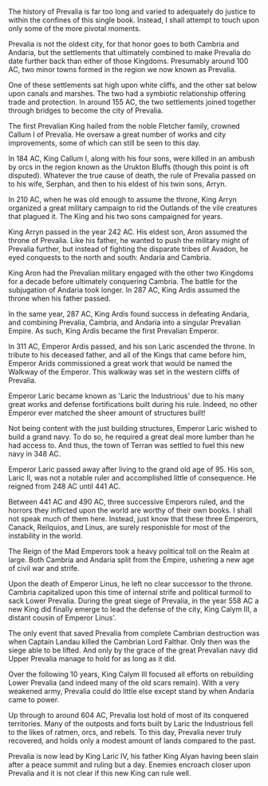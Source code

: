 The history of Prevalia is far too
long and varied to adequately do
justice to within the confines
of this single book. Instead, I shall
attempt to touch upon only some
of the more pivotal moments.

Prevalia is not the oldest city, for
that honor goes to both Cambria
and Andaria, but the settlements
that ultimately combined to make
Prevalia do date further back than
either of those Kingdoms. Presumably
around 100 AC, two minor towns
formed in the region we now known
as Prevalia.









One of these settlements sat high
upon white cliffs, and the other sat
below upon canals and marshes.
The two had a symbiotic relationship
offering trade and protection. In
around 155 AC, the two settlements
joined together through bridges to
become the city of Prevalia.

The first Prevalian King hailed from
the noble Fletcher family, crowned
Callum I of Prevalia. He oversaw a
great number of works and city
improvements, some of which can
still be seen to this day.










In 184 AC, King Callum I, along with his
four sons, were killed in an ambush
by orcs in the region known as the
Urukton Bluffs (though this point
is oft disputed). Whatever the true
cause of death, the rule of Prevalia
passed on to his wife, Serphan, and
then to his eldest of his twin sons,
Arryn.

In 210 AC, when he was old enough
to assume the throne, King Arryn
organized a great military campaign
to rid the Outlands of the vile
creatures that plagued it. The King
and his two sons campaigned for years.










King Arryn passed in the year
242 AC. His eldest son, Aron 
assumed the throne of Prevalia.
Like his father, he wanted to push
the military might of Prevalia
further, but instead of fighting the
disparate tribes of Avadon, he eyed
conquests to the north and south: 
Andaria and Cambria.

King Aron had the Prevalian
military engaged with the other
two Kingdoms for a decade before
ultimately conquering Cambria. 
The battle for the subjugation of 
Andaria took longer. In 287 AC,
King Ardis assumed the throne
when his father passed.







In the same year, 287 AC, King Ardis
found success in defeating Andaria,
and combining Prevalia, Cambria, and
Andaria into a singular Prevalian
Empire. As such, King Ardis became
the first Prevalian Emperor.

In 311 AC, Emperor Ardis passed, and
his son Laric ascended the throne.
In tribute to his deceased father, and
all of the Kings that came before him,
Emperor Arids commissioned a great
work that would be named the
Walkway of the Emperor. This
walkway was set in the western
cliffs of Prevalia.









Emperor Laric became known as
'Laric the Industrious' due to his
many great works and defense
fortifications built during his rule.
Indeed, no other Emperor ever
matched the sheer amount of
structures built!

Not being content with the
just building structures, Emperor
Laric wished to build a grand navy.
To do so, he required a great
deal more lumber than he had
access to. And thus, the town of
Terran was settled to fuel this
new navy in 348 AC.









Emperor Laric passed away after
living to the grand old age of 95.
His son, Laric II, was not a notable
ruler and accomplished little of
consequence. He reigned from
248 AC until 441 AC.

Between 441 AC and 490 AC, three
successive Emperors ruled, and
the horrors they inflicted upon the
world are worthy of their own books.
I shall not speak much of them here.
Instead, just know that these three
Emperors, Canack, Reilquios, and
Linus, are surely responisble for
most of the instability in the world.









The Reign of the Mad Emperors took
a heavy political toll on the Realm
at large. Both Cambria and Andaria
split from the Empire, ushering
a new age of civil war and strife.

Upon the death of Emperor Linus, he
left no clear successor to the throne.
Cambria capitalized upon this time
of internal strife and political turmoil
to sack Lower Prevalia. During the
great siege of Prevalia, in the year
558 AC a new King did finally
emerge to lead the defense of the
city, King Calym III, a distant cousin
of Emperor Linus'.









The only event that saved Prevalia
from complete Cambrian destruction
was when Captain Landau killed the
Cambrian Lord Falthar. Only then was
the siege able to be lifted. And only
by the grace of the great Prevalian
navy did Upper Prevalia manage
to hold for as long as it did.

Over the following 10 years, King
Calym III focused all efforts on
rebuilding Lower Prevalia (and indeed
many of the old scars remain). With
a very weakened army, Prevalia could
do little else except stand by when
Andaria came to power.









Up through to around 604 AC,
Prevalia lost hold of most of its
conquered territories. Many of the
outposts and forts built by Laric the
Industrious fell to the likes of
ratmen, orcs, and rebels. To this
day, Prevalia never truly recovered,
and holds only a modest amount of
lands compared to the past.

Prevalia is now lead by King
Laric IV, his father King Alyan having
been slain after a peace summit and
ruling but a day. Enemies encroach
closer upon Prevalia and it is
not clear if this new King can rule
well.
